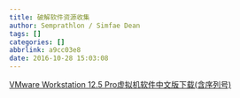 ```yaml
---
title: 破解软件资源收集
author: Semprathlon / Simfae Dean
tags: []
categories: []
abbrlink: a9cc03e8
date: 2016-10-28 15:03:08
---
```

[VMware Workstation 12.5 Pro虚拟机软件中文版下载(含序列号)](http://www.epinv.com/post/6304.html)